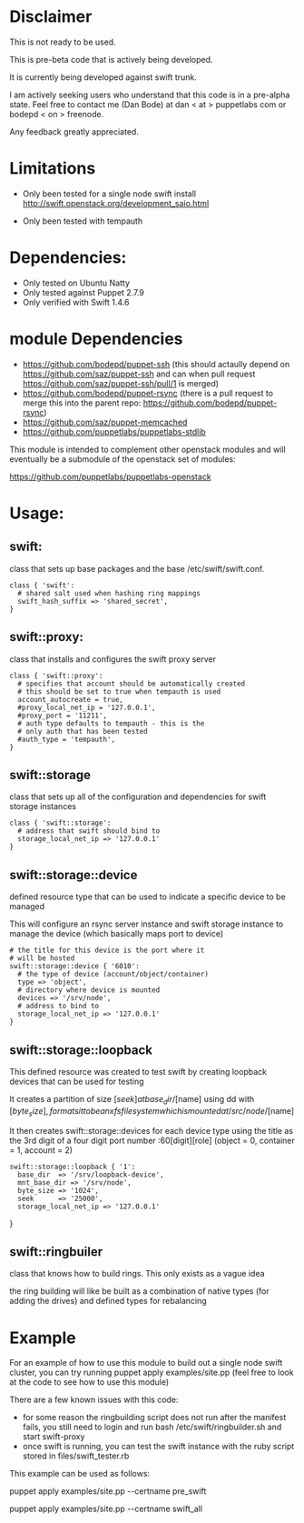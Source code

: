 # Disclaimer #

This is not ready to be used.

This is pre-beta code that is actively being developed.

It is currently being developed against swift trunk.

I am actively seeking users who understand that this code
is in a pre-alpha state. Feel free to contact me (Dan Bode)
at dan < at > puppetlabs <dot> com or bodepd < on > freenode.

Any feedback greatly appreciated.

# Limitations #

* Only been tested for a single node swift install
    http://swift.openstack.org/development_saio.html

* Only been tested with tempauth

# Dependencies: #

* Only tested on Ubuntu Natty
* Only tested against Puppet 2.7.9
* Only verified with Swift 1.4.6

# module Dependencies #

* https://github.com/bodepd/puppet-ssh
    (this should actaully depend on https://github.com/saz/puppet-ssh
     and can when pull request https://github.com/saz/puppet-ssh/pull/1
     is merged)
* https://github.com/bodepd/puppet-rsync
    (there is a pull request to merge this into the parent repo:
    https://github.com/bodepd/puppet-rsync)
* https://github.com/saz/puppet-memcached
* https://github.com/puppetlabs/puppetlabs-stdlib

This module is intended to complement other openstack modules and
will eventually be a submodule of the openstack set of modules:

  https://github.com/puppetlabs/puppetlabs-openstack

# Usage: #

## swift: ##

class that sets up base packages and the base
/etc/swift/swift.conf.

    class { 'swift':
      # shared salt used when hashing ring mappings
      swift_hash_suffix => 'shared_secret',
    }

## swift::proxy: ##

class that installs and configures the swift
proxy server

    class { 'swift::proxy':
      # specifies that account should be automatically created
      # this should be set to true when tempauth is used
      account_autocreate = true,
      #proxy_local_net_ip = '127.0.0.1',
      #proxy_port = '11211',
      # auth type defaults to tempauth - this is the
      # only auth that has been tested
      #auth_type = 'tempauth',
    }

## swift::storage ##

class that sets up all of the configuration and dependencies
for swift storage instances

    class { 'swift::storage':
      # address that swift should bind to
      storage_local_net_ip => '127.0.0.1'
    }

## swift::storage::device ##

defined resource type that can be used to
indicate a specific device to be managed

This will configure an rsync server instance
and swift storage instance to manage the device (which
basically maps port to device)

    # the title for this device is the port where it
    # will be hosted
    swift::storage::device { '6010':
      # the type of device (account/object/container)
      type => 'object',
      # directory where device is mounted
      devices => '/srv/node',
      # address to bind to
      storage_local_net_ip => '127.0.0.1'
    }

## swift::storage::loopback ##

This defined resource was created to test
swift by creating loopback devices that can be
used for testing

It creates a partition of size [$seek]
at base_dir/[$name] using dd with [$byte_size],
formats it to be an xfs
filesystem which is mounted at /src/node/[$name]

It then creates swift::storage::devices for each device
type using the title as the 3rd digit of
a four digit port number :60[digit][role] (object = 0, container = 1, account = 2)

    swift::storage::loopback { '1':
      base_dir  => '/srv/loopback-device',
      mnt_base_dir => '/srv/node',
      byte_size => '1024',
      seek      => '25000',
      storage_local_net_ip => '127.0.0.1'
}

## swift::ringbuiler ##

class that knows how to build rings. This only exists as a vague idea

the ring building will like be built as a combination of native types
(for adding the drives) and defined types for rebalancing

# Example #

For an example of how to use this module to build out a single node
swift cluster, you can try running puppet apply examples/site.pp
(feel free to look at the code to see how to use this module)

There are a few known issues with this code:

* for some reason the ringbuilding script does not run
    after the manifest fails, you still need to login
    and run bash /etc/swift/ringbuilder.sh and start swift-proxy
* once swift is running, you can test the swift instance with the
    ruby script stored in files/swift_tester.rb

This example can be used as follows:

  puppet apply examples/site.pp --certname pre_swift

  puppet apply examples/site.pp --certname swift_all
